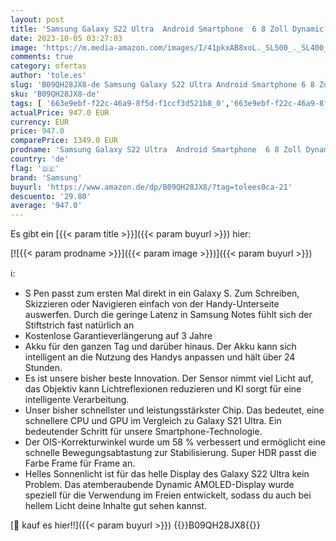 ```yaml
---
layout: post
title: 'Samsung Galaxy S22 Ultra  Android Smartphone  6 8 Zoll Dynamic AMOLED Display  5.000 mAh Akku  256 GB/12 GB RAM  Handy in Green  inkl. 36 Monate Herstellergarantie [Exklusiv bei Amazon]'
date: 2023-10-05 03:27:03
image: 'https://m.media-amazon.com/images/I/41pkxAB8xoL._SL500_._SL400_.jpg'
comments: true
category: ofertas
author: 'tole.es'
slug: 'B09QH28JX8-de Samsung Galaxy S22 Ultra Android Smartphone 6 8 Zoll...'
sku: 'B09QH28JX8-de'
tags: [ '663e9ebf-f22c-46a9-8f5d-f1ccf3d521b8_0','663e9ebf-f22c-46a9-8f5d-f1ccf3d521b8_1301','663e9ebf-f22c-46a9-8f5d-f1ccf3d521b8_3601','663e9ebf-f22c-46a9-8f5d-f1ccf3d521b8_5701','Arborist Merchandising Root','Elektronik & Foto','Freenetmobile Aktion','Gratis Blau M SIM-Karte','Handys & Smartphones','Handys & Zubehör','Self Service','Simlockfreie Handys','Special Features Stores','Verkaufen Sie Ihr Mobiltelefon','samsung','🇩🇪', ]
actualPrice: 947.0 EUR
currency: EUR
price: 947.0
comparePrice: 1349.0 EUR
prodname: 'Samsung Galaxy S22 Ultra  Android Smartphone  6 8 Zoll Dynamic AMOLED Display  5.000 mAh Akku  256 GB/12 GB RAM  Handy in Green  inkl. 36 Monate Herstellergarantie [Exklusiv bei Amazon]'
country: 'de'
flag: '🇩🇪'
brand: 'Samsung'
buyurl: 'https://www.amazon.de/dp/B09QH28JX8/?tag=tolees0ca-21'
descuento: '29.80'
average: '947.0'
---
```


Es gibt ein [{{< param title >}}]({{< param buyurl >}}) hier:

[![{{< param prodname >}}]({{< param image >}})]({{< param buyurl >}})

ℹ️:

- S Pen passt zum ersten Mal direkt in ein Galaxy S. Zum Schreiben, Skizzieren oder Navigieren einfach von der Handy-Unterseite auswerfen. Durch die geringe Latenz in Samsung Notes fühlt sich der Stiftstrich fast natürlich an
- Kostenlose Garantieverlängerung auf 3 Jahre
- Akku für den ganzen Tag und darüber hinaus. Der Akku kann sich intelligent an die Nutzung des Handys anpassen und hält über 24 Stunden.
- Es ist unsere bisher beste Innovation. Der Sensor nimmt viel Licht auf, das Objektiv kann Lichtreflexionen reduzieren und KI sorgt für eine intelligente Verarbeitung.
- Unser bisher schnellster und leistungsstärkster Chip. Das bedeutet, eine schnellere CPU und GPU im Vergleich zu Galaxy S21 Ultra. Ein bedeutender Schritt für unsere Smartphone-Technologie.
- Der OIS-Korrekturwinkel wurde um 58 % verbessert und ermöglicht eine schnelle Bewegungsabtastung zur Stabilisierung. Super HDR passt die Farbe Frame für Frame an.
- Helles Sonnenlicht ist für das helle Display des Galaxy S22 Ultra kein Problem. Das atemberaubende Dynamic AMOLED-Display wurde speziell für die Verwendung im Freien entwickelt, sodass du auch bei hellem Licht deine Inhalte gut sehen kannst.

[🛒 kauf es hier!!]({{< param buyurl >}})
{{<world>}}B09QH28JX8{{</world>}}
